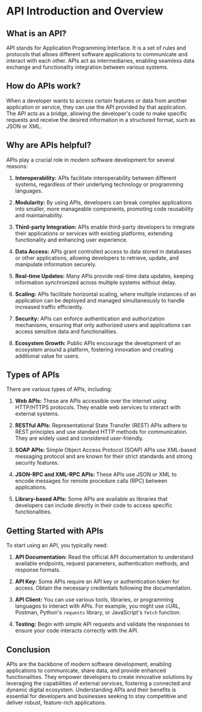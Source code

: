 # API Introduction and Overview

## What is an API?

API stands for Application Programming Interface. It is a set of rules and protocols that allows different software applications to communicate and interact with each other. APIs act as intermediaries, enabling seamless data exchange and functionality integration between various systems.

## How do APIs work?

When a developer wants to access certain features or data from another application or service, they can use the API provided by that application. The API acts as a bridge, allowing the developer's code to make specific requests and receive the desired information in a structured format, such as JSON or XML.

## Why are APIs helpful?

APIs play a crucial role in modern software development for several reasons:

1. **Interoperability:** APIs facilitate interoperability between different systems, regardless of their underlying technology or programming languages.

2. **Modularity:** By using APIs, developers can break complex applications into smaller, more manageable components, promoting code reusability and maintainability.

3. **Third-party Integration:** APIs enable third-party developers to integrate their applications or services with existing platforms, extending functionality and enhancing user experience.

4. **Data Access:** APIs grant controlled access to data stored in databases or other applications, allowing developers to retrieve, update, and manipulate information securely.

5. **Real-time Updates:** Many APIs provide real-time data updates, keeping information synchronized across multiple systems without delay.

6. **Scaling:** APIs facilitate horizontal scaling, where multiple instances of an application can be deployed and managed simultaneously to handle increased traffic efficiently.

7. **Security:** APIs can enforce authentication and authorization mechanisms, ensuring that only authorized users and applications can access sensitive data and functionalities.

8. **Ecosystem Growth:** Public APIs encourage the development of an ecosystem around a platform, fostering innovation and creating additional value for users.

## Types of APIs

There are various types of APIs, including:

1. **Web APIs:** These are APIs accessible over the internet using HTTP/HTTPS protocols. They enable web services to interact with external systems.

2. **RESTful APIs:** Representational State Transfer (REST) APIs adhere to REST principles and use standard HTTP methods for communication. They are widely used and considered user-friendly.

3. **SOAP APIs:** Simple Object Access Protocol (SOAP) APIs use XML-based messaging protocol and are known for their strict standards and strong security features.

4. **JSON-RPC and XML-RPC APIs:** These APIs use JSON or XML to encode messages for remote procedure calls (RPC) between applications.

5. **Library-based APIs:** Some APIs are available as libraries that developers can include directly in their code to access specific functionalities.

## Getting Started with APIs

To start using an API, you typically need:

1. **API Documentation:** Read the official API documentation to understand available endpoints, request parameters, authentication methods, and response formats.

2. **API Key:** Some APIs require an API key or authentication token for access. Obtain the necessary credentials following the documentation.

3. **API Client:** You can use various tools, libraries, or programming languages to interact with APIs. For example, you might use cURL, Postman, Python's `requests` library, or JavaScript's `fetch` function.

4. **Testing:** Begin with simple API requests and validate the responses to ensure your code interacts correctly with the API.

## Conclusion

APIs are the backbone of modern software development, enabling applications to communicate, share data, and provide enhanced functionalities. They empower developers to create innovative solutions by leveraging the capabilities of external services, fostering a connected and dynamic digital ecosystem. Understanding APIs and their benefits is essential for developers and businesses seeking to stay competitive and deliver robust, feature-rich applications.
